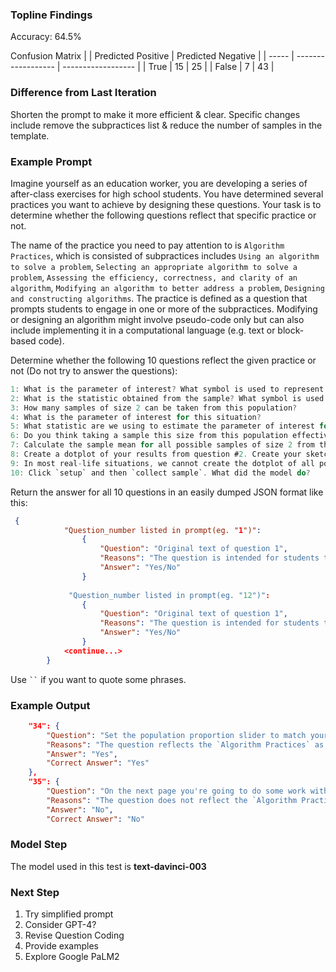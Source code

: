 ### Topline Findings
Accuracy: 64.5%

Confusion Matrix
|       | Predicted Positive | Predicted Negative |
| ----- | ------------------ | ------------------ |
| True  | 15                 | 25                 |
| False | 7                  | 43                 |

### Difference from Last Iteration
Shorten the prompt to make it more efficient & clear. Specific changes include remove the subpractices list & reduce the number of samples in the template.


### Example Prompt
Imagine yourself as an education worker, you are developing a series of after-class exercises for high school students. You have determined several practices you want to achieve by designing these questions. Your task is to determine whether the following questions reflect that specific practice or not.

The name of the practice you need to pay attention to is `Algorithm Practices`, which is consisted of subpractices includes 
`Using an algorithm to solve a problem`,
`Selecting an appropriate algorithm to solve a problem`,
`Assessing the efficiency, correctness, and clarity of an algorithm`,
`Modifying an algorithm to better address a problem`,
`Designing and constructing algorithms`.
The practice is defined as a question that prompts students to engage in one or more of the subpractices. Modifying or designing an algorithm might involve pseudo-code only but can also include implementing it in a computational language (e.g. text or block-based code).

Determine whether the following 10 questions reflect the given practice or not (Do not try to answer the questions):

```C
1: What is the parameter of interest? What symbol is used to represent this value?
2: What is the statistic obtained from the sample? What symbol is used to represent this value?
3: How many samples of size 2 can be taken from this population?
4: What is the parameter of interest for this situation?
5: What statistic are we using to estimate the parameter of interest for this situation?
6: Do you think taking a sample this size from this population effectively estimates the mean score of the population?
7: Calculate the sample mean for all possible samples of size 2 from this population.
8: Create a dotplot of your results from question #2. Create your sketch below.
9: In most real-life situations, we cannot create the dotplot of all possible samples of size n from the entire population (size N). Why not?
10: Click `setup` and then `collect sample`. What did the model do?
```

Return the answer for all 10 questions in an easily dumped JSON format like this:

```JSON
 {
            "Question_number listed in prompt(eg. "1")":
                {
                    "Question": "Original text of question 1",
                    "Reasons": "The question is intended for students to perform the work of ..., which does/does not reflect the `practice name`.",
                    "Answer": "Yes/No"
                }
            
             "Question_number listed in prompt(eg. "12")":
                {
                    "Question": "Original text of question 1",
                    "Reasons": "The question is intended for students to perform the work of ..., which does/does not reflect the `practice name`.",
                    "Answer": "Yes/No"
                }
            <continue...>
        }
```

Use ` `` ` if you want to quote some phrases.

### Example Output
```JSON
    "34": {
        "Question": "Set the population proportion slider to match your answer in the previous question. When you click `setup` button and then the \u201ctake sample\u201d button the model will take an SRS of 5 traffic stops and report the proportion of drivers who identify as black. Take a few samples. Do you get proportions close to the actual value? Explain why you do or do not.",
        "Reasons": "The question reflects the `Algorithm Practices` as it involves the subpractices of `Using an algorithm to solve a problem`, `Selecting an appropriate algorithm to solve a problem`, `Assessing the efficiency, correctness, and clarity of an algorithm`.",
        "Answer": "Yes",
        "Correct Answer": "Yes"
    },
    "35": {
        "Question": "On the next page you're going to do some work with sampling distributions. Define the term `sampling distribution` in one sentence.",
        "Reasons": "The question does not reflect the `Algorithm Practices` as it does not involve any of the subpractices.",
        "Answer": "No",
        "Correct Answer": "No"
```


### Model Step
The model used in this test is **text-davinci-003**

### Next Step

1. Try simplified prompt 
2. Consider GPT-4?
3. Revise Question Coding
4. Provide examples
5. Explore Google PaLM2
